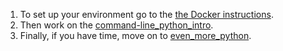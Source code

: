1. To set up your environment go to the [the Docker instructions](/docker_intro.md). 
2. Then work on the [command-line_python_intro](command-line_python_intro.md). 
3. Finally, if you have time, move on to [even_more_python](even_more_python.md). 
